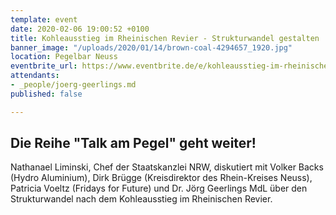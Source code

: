 ```yaml
---
template: event
date: 2020-02-06 19:00:52 +0100
title: Kohleausstieg im Rheinischen Revier - Strukturwandel gestalten
banner_image: "/uploads/2020/01/14/brown-coal-4294657_1920.jpg"
location: Pegelbar Neuss
eventbrite_url: https://www.eventbrite.de/e/kohleausstieg-im-rheinischen-revier-strukturwandel-gestalten-tickets-89050549591
attendants:
- _people/joerg-geerlings.md
published: false

---
```

## Die Reihe "Talk am Pegel" geht weiter! 

Nathanael Liminski, Chef der Staatskanzlei NRW, diskutiert mit Volker Backs (Hydro Aluminium), Dirk Brügge (Kreisdirektor des Rhein-Kreises Neuss), Patricia Voeltz (Fridays for Future) und Dr. Jörg Geerlings MdL über den Strukturwandel nach dem Kohleausstieg im Rheinischen Revier.